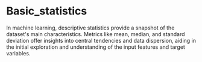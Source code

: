 # Basic_statistics
In machine learning, descriptive statistics provide a snapshot of the dataset's main characteristics. Metrics like mean, median, and standard deviation offer insights into central tendencies and data dispersion, aiding in the initial exploration and understanding of the input features and target variables.
